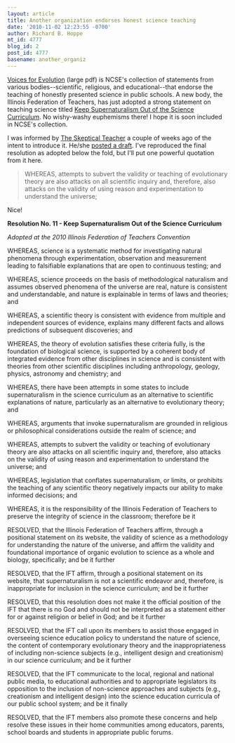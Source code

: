 ```yaml
---
layout: article
title: Another organization endorses honest science teaching
date: '2010-11-02 12:23:55 -0700'
author: Richard B. Hoppe
mt_id: 4777
blog_id: 2
post_id: 4777
basename: another_organiz
---
```

[Voices for Evolution](http://ncse.com/files/pub/evolution/Voices_3e.pdf) (large pdf) is NCSE's collection of statements from various bodies--scientific, religious, and educational--that endorse the teaching of honestly presented science in public schools.  A new body, the Illinois Federation of Teachers, has just adopted a strong statement on teaching science titled [Keep Supernaturalism Out of the Science Curriculum](http://www.ift-aft.org/AboutIFT/Resolutions/2010.aspx).  No wishy-washy euphemisms there!  I hope it is soon included in NCSE's collection.

I was informed by [The Skeptical Teacher](http://skepticalteacher.wordpress.com/) a couple of weeks ago of the intent to introduce it.  He/she [posted a draft](http://skepticalteacher.wordpress.com/2010/10/15/pro-science-resolution-for-the-illinois-federation-of-teachers/).  I've reproduced the final resolution as adopted below the fold, but I'll put one powerful quotation from it here.

> WHEREAS, attempts to subvert the validity or teaching of evolutionary theory are also attacks on all scientific inquiry and, therefore, also attacks on the validity of using reason and experimentation to understand the universe; 

Nice!

**Resolution No. 11 - Keep Supernaturalism Out of the Science Curriculum**

_Adopted at the 2010 Illinois Federation of Teachers Convention_

WHEREAS, science is a systematic method for investigating natural phenomena through experimentation, observation and measurement leading to falsifiable explanations that are open to continuous testing; and

WHEREAS, science proceeds on the basis of methodological naturalism and assumes observed phenomena of the universe are real, nature is consistent and understandable, and nature is explainable in terms of laws and theories; and

WHEREAS, a scientific theory is consistent with evidence from multiple and independent sources of evidence, explains many different facts and allows predictions of subsequent discoveries; and

WHEREAS, the theory of evolution satisfies these criteria fully, is the foundation of biological science, is supported by a coherent body of integrated evidence from other disciplines in science and is consistent with theories from other scientific disciplines including anthropology, geology, physics, astronomy and chemistry; and

WHEREAS, there have been attempts in some states to include supernaturalism in the science curriculum as an alternative to scientific explanations of nature, particularly as an alternative to evolutionary theory; and

WHEREAS, arguments that invoke supernaturalism are grounded in religious or philosophical considerations outside the realm of science; and

WHEREAS, attempts to subvert the validity or teaching of evolutionary theory are also attacks on all scientific inquiry and, therefore, also attacks on the validity of using reason and experimentation to understand the universe; and

WHEREAS, legislation that conflates supernaturalism, or limits, or prohibits the teaching of any scientific theory negatively impacts our ability to make informed decisions; and

WHEREAS, it is the responsibility of the Illinois Federation of Teachers to preserve the integrity of science in the classroom; therefore be it

RESOLVED, that the Illinois Federation of Teachers affirm, through a positional statement on its website, the validity of science as a methodology for understanding the nature of the universe, and affirm the validity and foundational importance of organic evolution to science as a whole and biology, specifically; and be it further

RESOLVED, that the IFT affirm, through a positional statement on its website, that supernaturalism is not a scientific endeavor and, therefore, is inappropriate for inclusion in the science curriculum; and be it further

RESOLVED, that this resolution does not make it the official position of the IFT that there is no God and should not be interpreted as a statement either for or against religion or belief in God; and be it further

RESOLVED, that the IFT call upon its members to assist those engaged in overseeing science education policy to understand the nature of science, the content of contemporary evolutionary theory and the inappropriateness of including non-science subjects (e.g., intelligent design and creationism) in our science curriculum; and be it further

RESOLVED, that the IFT communicate to the local, regional and national public media, to educational authorities and to appropriate legislators its opposition to the inclusion of non-science approaches and subjects (e.g., creationism and intelligent design) into the science education curricula of our public school system; and be it finally

RESOLVED, that the IFT members also promote these concerns and help resolve these issues in their home communities among educators, parents, school boards and students in appropriate public forums.
